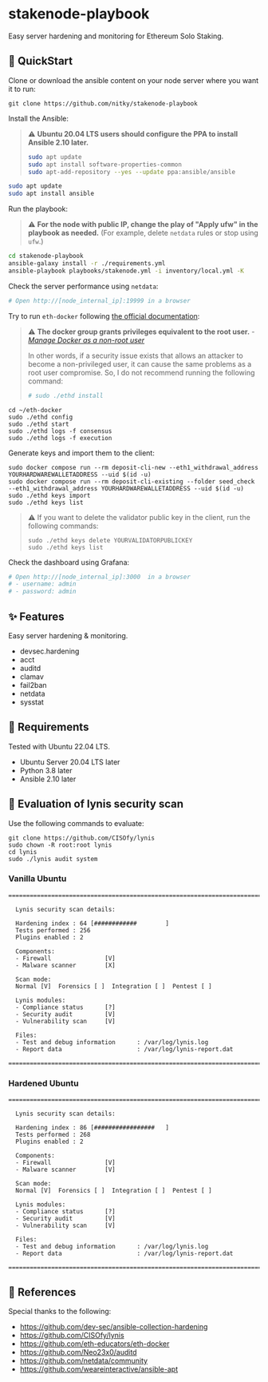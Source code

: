 # stakenode-playbook

Easy server hardening and monitoring for Ethereum Solo Staking.

## 🚅 QuickStart

Clone or download the ansible content on your node server where you want it to run:

```
git clone https://github.com/nitky/stakenode-playbook
```

Install the Ansible:

> ⚠️ **Ubuntu 20.04 LTS users should configure the PPA to install Ansible 2.10 later.**
> ```bash
> sudo apt update
> sudo apt install software-properties-common
> sudo apt-add-repository --yes --update ppa:ansible/ansible
> ```

```bash
sudo apt update
sudo apt install ansible
```

Run the playbook:

> ⚠️ **For the node with public IP, change the play of "Apply ufw" in the playbook as needed.** (For example, delete `netdata` rules or stop using `ufw`.)

```bash
cd stakenode-playbook
ansible-galaxy install -r ./requirements.yml
ansible-playbook playbooks/stakenode.yml -i inventory/local.yml -K
```

Check the server performance using `netdata`:

```bash
# Open http://[node_internal_ip]:19999 in a browser
```

Try to run `eth-docker` following [the official documentation](https://eth-docker.net/docs/About/Overview/):

> ⚠️ **The docker group grants privileges equivalent to the root user.** - *[Manage Docker as a non-root user](https://docs.docker.com/engine/install/linux-postinstall/#manage-docker-as-a-non-root-user)* 
>
>In other words, if a security issue exists that allows an attacker to become a non-privileged user, it can cause the same problems as a root user compromise. So, I do not recommend running the following command:
>```bash
> # sudo ./ethd install
>```

```
cd ~/eth-docker
sudo ./ethd config
sudo ./ethd start
sudo ./ethd logs -f consensus
sudo ./ethd logs -f execution
```

Generate keys and import them to the client:

```
sudo docker compose run --rm deposit-cli-new --eth1_withdrawal_address YOURHARDWAREWALLETADDRESS --uid $(id -u)
sudo docker compose run --rm deposit-cli-existing --folder seed_check --eth1_withdrawal_address YOURHARDWAREWALLETADDRESS --uid $(id -u)
sudo ./ethd keys import
sudo ./ethd keys list
```

> ⚠️ If you want to delete the validator public key in the client, run the following commands:
>```
>sudo ./ethd keys delete YOURVALIDATORPUBLICKEY
>sudo ./ethd keys list
>```


Check the dashboard using Grafana:

```bash
# Open http://[node_internal_ip]:3000  in a browser
# - username: admin
# - password: admin
```

## ✨ Features

Easy server hardening & monitoring.

- devsec.hardening
- acct
- auditd
- clamav
- fail2ban
- netdata
- sysstat

## 📌 Requirements

Tested with Ubuntu 22.04 LTS.

- Ubuntu Server 20.04 LTS later
- Python 3.8 later
- Ansible 2.10 later


## 🧪 Evaluation of lynis security scan

Use the following commands to evaluate:

```
git clone https://github.com/CISOfy/lynis
sudo chown -R root:root lynis
cd lynis 
sudo ./lynis audit system
```

### Vanilla Ubuntu

```
================================================================================

  Lynis security scan details:

  Hardening index : 64 [############        ]
  Tests performed : 256
  Plugins enabled : 2

  Components:
  - Firewall               [V]
  - Malware scanner        [X]

  Scan mode:
  Normal [V]  Forensics [ ]  Integration [ ]  Pentest [ ]

  Lynis modules:
  - Compliance status      [?]
  - Security audit         [V]
  - Vulnerability scan     [V]

  Files:
  - Test and debug information      : /var/log/lynis.log
  - Report data                     : /var/log/lynis-report.dat

================================================================================
```

### Hardened Ubuntu

```
================================================================================

  Lynis security scan details:

  Hardening index : 86 [#################   ]
  Tests performed : 268
  Plugins enabled : 2

  Components:
  - Firewall               [V]
  - Malware scanner        [V]

  Scan mode:
  Normal [V]  Forensics [ ]  Integration [ ]  Pentest [ ]

  Lynis modules:
  - Compliance status      [?]
  - Security audit         [V]
  - Vulnerability scan     [V]

  Files:
  - Test and debug information      : /var/log/lynis.log
  - Report data                     : /var/log/lynis-report.dat

================================================================================
```

## 📖 References

Special thanks to the following:

- https://github.com/dev-sec/ansible-collection-hardening
- https://github.com/CISOfy/lynis
- https://github.com/eth-educators/eth-docker
- https://github.com/Neo23x0/auditd
- https://github.com/netdata/community
- https://github.com/weareinteractive/ansible-apt
